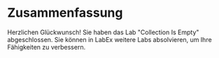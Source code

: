 # Zusammenfassung

Herzlichen Glückwunsch! Sie haben das Lab "Collection Is Empty" abgeschlossen. Sie können in LabEx weitere Labs absolvieren, um Ihre Fähigkeiten zu verbessern.
